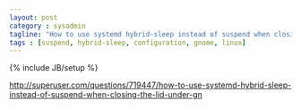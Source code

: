```yaml
---
layout: post
category : sysadmin
tagline: "How to use systemd hybrid-sleep instead of suspend when closing the lid under gnome in linux?"
tags : [suspend, hybrid-sleep, configuration, gnome, linux]
---
```

{% include JB/setup %}

http://superuser.com/questions/719447/how-to-use-systemd-hybrid-sleep-instead-of-suspend-when-closing-the-lid-under-gn
